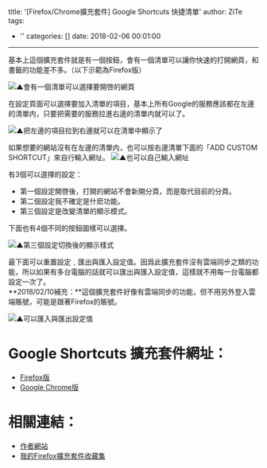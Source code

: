 title: '[Firefox/Chrome擴充套件] Google Shortcuts 快捷清單'
author: ZiTe
tags:
  - ''
categories: []
date: 2018-02-06 00:01:00
---
 
基本上這個擴充套件就是有一個按鈕，會有一個清單可以讓你快速的打開網頁，和書籤的功能差不多。（以下示範為Firefox版）

<!--more-->

![▲會有一個清單可以選擇要開啓的網頁](https://1.bp.blogspot.com/-xBqLVWNAC4s/XqRfmuIL2XI/AAAAAAAACH4/ys-O_2JoK_IesaBt9Bh9fOzBlKBXEcocgCPcBGAsYHg/s1600/%25E8%259E%25A2%25E5%25B9%2595%25E6%2593%25B7%25E5%258F%2596%25E7%2595%25AB%25E9%259D%25A2%2B%252815%2529.png)

在設定頁面可以選擇要加入清單的項目，基本上所有Google的服務應該都在左邊的清單内，只要把需要的服務拉進右邊的清單内就可以了。  

![▲把左邊的項目拉到右邊就可以在清單中顯示了](https://1.bp.blogspot.com/-2QgxPWG_R6o/XqRfmjX-zJI/AAAAAAAACH4/vkM72CX4CyEBJuxohQ-4tkN1pqxTzedCQCPcBGAsYHg/s1600/%25E8%259E%25A2%25E5%25B9%2595%25E6%2593%25B7%25E5%258F%2596%25E7%2595%25AB%25E9%259D%25A2%2B%252816%2529.png)

如果想要的網站沒有在左邊的清單内，也可以按右邊清單下面的「ADD CUSTOM SHORTCUT」來自行輸入網址。 
![▲也可以自己輸入網址](https://1.bp.blogspot.com/-5EfIcB7irzI/XqRfmij0UMI/AAAAAAAACH4/xuyeV89iOzsDMjq3qUb4NM-q0vLVPFaeQCPcBGAsYHg/s1600/%25E8%259E%25A2%25E5%25B9%2595%25E6%2593%25B7%25E5%258F%2596%25E7%2595%25AB%25E9%259D%25A2%2B%252817%2529.png)

有3個可以選擇的設定：  

*   第一個設定開啓後，打開的網站不會新開分頁，而是取代目前的分頁。
*   第二個設定我不確定是什麽功能。
*   第三個設定是改變清單的顯示模式。

下面也有4個不同的按鈕圖樣可以選擇。  

![▲第三個設定切換後的顯示樣式](https://1.bp.blogspot.com/-P4ENkqtVQ7I/XqRfmpjqleI/AAAAAAAACH4/6MScXKJQpDofwWUaZqURzKrVdX1Ic8GCACPcBGAsYHg/s1600/%25E8%259E%25A2%25E5%25B9%2595%25E6%2593%25B7%25E5%258F%2596%25E7%2595%25AB%25E9%259D%25A2%2B%252818%2529.png)

最下面可以重置設定﹑匯出與匯入設定值。因爲此擴充套件沒有雲端同步之類的功能，所以如果有多台電腦的話就可以匯出與匯入設定值，這樣就不用每一台電腦都設定一次了。  
**2018/02/10補充：**這個擴充套件好像有雲端同步的功能，但不用另外登入雲端賬號，可能是跟著Firefox的賬號。  

![▲可以匯入與匯出設定值](https://1.bp.blogspot.com/-qEcg6SkwEqU/XqRfmmFGCdI/AAAAAAAACH4/wMsv47lUt60Mwd54V4E_ob_uRkFlFoglwCPcBGAsYHg/s1600/%25E8%259E%25A2%25E5%25B9%2595%25E6%2593%25B7%25E5%258F%2596%25E7%2595%25AB%25E9%259D%25A2%2B%252819%2529.png)

# Google Shortcuts 擴充套件網址：

*   [Firefox版](https://addons.mozilla.org/zh-TW/firefox/addon/google-shortcuts-all-google-se/)
*   [Google Chrome版](https://chrome.google.com/webstore/detail/shortcuts-for-google/baohinapilmkigilbbbcccncoljkdpnd?utm_source=plus)

# 相關連結：  

*   [作者網站](https://outgoing.prod.mozaws.net/v1/e9c84cc3de9363f645c4307679cf1ecdea8b2cf1c7ba1f51afb54191d3713a99/https%3A//apps.jeurissen.co/)
*   [我的Firefox擴充套件收藏集](https://addons.mozilla.org/zh-TW/firefox/collections/ZiTe/zite%E7%9A%84%E6%94%B6%E8%97%8F%E9%9B%86/)